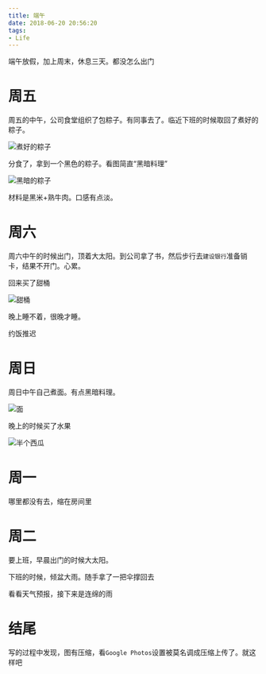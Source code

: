 ```yaml
---
title: 端午
date: 2018-06-20 20:56:20
tags:
- Life
---
```

端午放假，加上周末，休息三天。都没怎么出门
<!--more-->
# 周五

周五的中午，公司食堂组织了包粽子。有同事去了。临近下班的时候取回了煮好的粽子。

![煮好的粽子](https://farm2.staticflickr.com/1801/42202338744_49535cde91_o_d.jpg)

分食了，拿到一个黑色的粽子。看图简直“黑暗料理”

![黑暗的粽子](https://farm2.staticflickr.com/1763/42871954732_8fd8b41d74_o_d.jpg)

材料是黑米+熟牛肉。口感有点淡。

# 周六
周六中午的时候出门，顶着大太阳。到公司拿了书，然后步行去`建设银行`准备销卡，结果不开门。心累。

回来买了甜桶

![甜桶](https://farm1.staticflickr.com/891/42920887801_f1fce52633_o_d.jpg)

晚上睡不着，很晚才睡。

约饭推迟

# 周日
周日中午自己煮面。有点黑暗料理。

![面](https://farm1.staticflickr.com/887/41110780910_47d5b39f12_o_d.jpg)

晚上的时候买了水果

![半个西瓜](https://farm2.staticflickr.com/1805/42202426464_3391bfcf88_o_d.jpg)

# 周一
哪里都没有去，缩在房间里

# 周二
要上班，早晨出门的时候大太阳。

下班的时候，倾盆大雨。随手拿了一把伞撑回去

看看天气预报，接下来是连绵的雨

# 结尾
写的过程中发现，图有压缩，看`Google Photos`设置被莫名调成压缩上传了。就这样吧